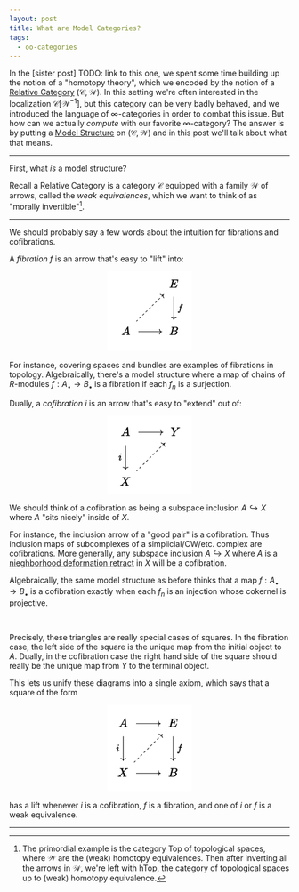 ```yaml
---
layout: post
title: What are Model Categories?
tags:
  - oo-categories
---
```


In the [sister post] TODO: link to this one, we spent some time building up
the notion of a "homotopy theory", which we encoded by the notion of a 
[Relative Category][1] $(\mathcal{C}, \mathcal{W})$. 
In this setting we're often interested in the localization 
$\mathcal{C}[\mathcal{W}^{-1}]$, but this category can be very badly 
behaved, and we introduced the language of $\infty$-categories in order
to combat this issue. But how can we actually _compute_ with our favorite
$\infty$-category?
The answer is by putting a [Model Structure][2] on $(\mathcal{C}, \mathcal{W})$
and in this post we'll talk about what that means.

---

First, what _is_ a model structure? 

Recall a <span class=defn>Relative Category</span> is a category 
$\mathcal{C}$ equipped with a family $\mathcal{W}$ of arrows, called the
_weak equivalences_, which we want to think of as "morally invertible"[^1].


---

We should probably say a few words about the intuition for fibrations and
cofibrations.

A _fibration_ $f$ is an arrow that's easy to "lift" into:

<p style="text-align:center;">
<img src="/assets/images/homotopy-of-homotopies/fibration.png" width="30%">
</p>

For instance, covering spaces and bundles are examples of fibrations in 
topology. Algebraically, there's a model structure where a map of chains of 
$R$-modules $f : A_\bullet \to B_\bullet$ is a fibration if each $f_n$ is a surjection.

Dually, a _cofibration_ $i$ is an arrow that's easy to "extend" out of:

<p style="text-align:center;">
<img src="/assets/images/homotopy-of-homotopies/cofibration.png" width="30%">
</p>

We should think of a cofibration as being a subspace inclusion 
$A \hookrightarrow X$ where $A$ "sits nicely" inside of $X$.

For instance, the inclusion arrow of a "good pair" is a cofibration. Thus
inclusion maps of subcomplexes of a simplicial/CW/etc. complex are cofibrations. 
More generally, any subspace inclusion $A \hookrightarrow X$ where $A$ is a 
[nieghborhood deformation retract][23] in $X$ will be a cofibration.

Algebraically, the same model structure as before thinks that a map 
$f : A_\bullet \to B_\bullet$ is a cofibration exactly when each $f_n$ is an
injection whose cokernel is projective.

<br>

Precisely, these triangles are really special cases of squares. In the 
fibration case, the left side of the square is the unique map from the 
initial object to $A$. Dually, in the cofibration case the right 
hand side of the square should really be the unique map from $Y$ to the 
terminal object. 

This lets us unify these diagrams into a single axiom, which says that
a square of the form

<p style="text-align:center;">
<img src="/assets/images/homotopy-of-homotopies/full-square.png" width="30%">
</p>

has a lift whenever $i$ is a cofibration, $f$ is a fibration, and one of $i$
or $f$ is a weak equivalence. 

---




[^1]:
    The primordial example is the category $\mathsf{Top}$ of topological spaces,
    where $\mathcal{W}$ are the (weak) homotopy equivalences. Then after 
    inverting all the arrows in $\mathcal{W}$, we're left with $\mathsf{hTop}$,
    the category of topological spaces up to (weak) homotopy equivalence.




[23]: https://ncatlab.org/nlab/show/neighborhood+retract
[24]: https://ncatlab.org/nlab/show/Quillen+equivalence
[1]: https://ncatlab.org/nlab/show/relative+category
[2]: https://en.wikipedia.org/wiki/Model_category


